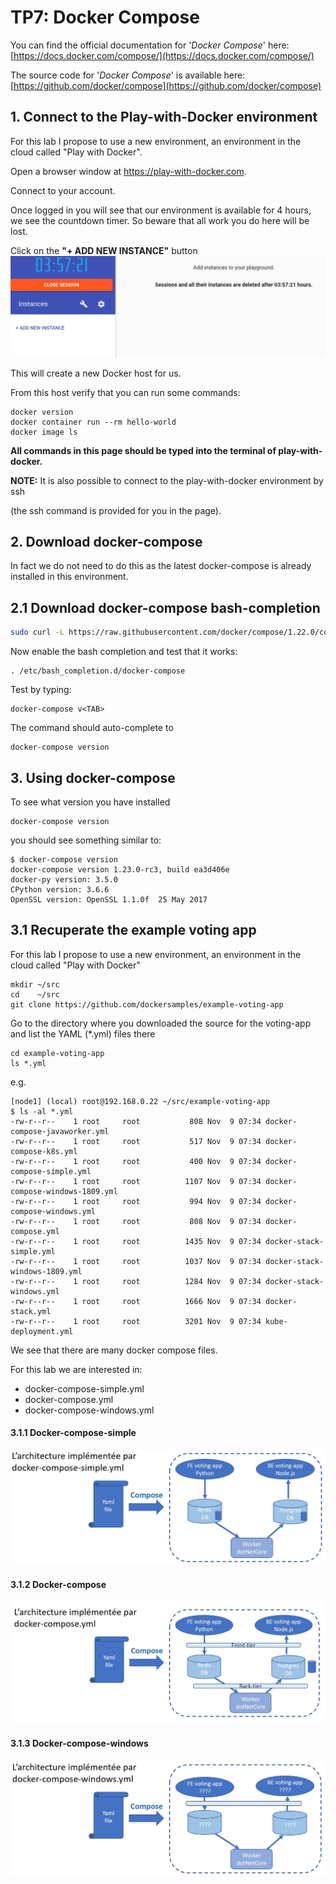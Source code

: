 # TP7: Docker Compose

You can find the official documentation for '*Docker Compose*' here: [https://docs.docker.com/compose/](https://docs.docker.com/compose/)

The source code for '*Docker Compose*' is available here: [https://github.com/docker/compose](https://github.com/docker/compose)

## 1. Connect to the Play-with-Docker environment

For this lab I propose to use a new environment, an environment in the cloud called "Play with Docker".

Open a browser window at https://play-with-docker.com.

Connect to your account.

Once logged in you will see that our environment is available for 4 hours, we see the countdown timer.
So beware that all work you do here will be lost.

Click on the **"+ ADD NEW INSTANCE"** button
![](images/playwd1.JPG)

This will create a new Docker host for us.

From this host verify that you can run some commands:
```
docker version
docker container run --rm hello-world
docker image ls
```

**All commands in this page should be typed into the terminal of play-with-docker.**

**NOTE:** It is also possible to connect to the play-with-docker environment by ssh

(the ssh command is provided for you in the page).

## 2. Download docker-compose

In fact we do not need to do this as the latest docker-compose is already installed in this environment.

## 2.1 Download docker-compose bash-completion

```bash
sudo curl -L https://raw.githubusercontent.com/docker/compose/1.22.0/contrib/completion/bash/docker-compose -o /etc/bash_completion.d/docker-compose
```

Now enable the bash completion and test that it works:
```
. /etc/bash_completion.d/docker-compose
```

Test by typing:
```
docker-compose v<TAB>
```

The command should auto-complete to
```
docker-compose version
```

## 3. Using docker-compose

To see what version you have installed
```
docker-compose version
```

you should see something similar to:
```
$ docker-compose version
docker-compose version 1.23.0-rc3, build ea3d406e
docker-py version: 3.5.0
CPython version: 3.6.6
OpenSSL version: OpenSSL 1.1.0f  25 May 2017
```

## 3.1 Recuperate the example voting app

For this lab I propose to use a new environment, an environment in the cloud called "Play with Docker"
```
mkdir ~/src
cd    ~/src
git clone https://github.com/dockersamples/example-voting-app
```

Go to the directory where you downloaded the source for the voting-app and list the YAML (\*.yml) files there
```
cd example-voting-app
ls *.yml
```

e.g.
```
[node1] (local) root@192.168.0.22 ~/src/example-voting-app
$ ls -al *.yml
-rw-r--r--    1 root     root           808 Nov  9 07:34 docker-compose-javaworker.yml
-rw-r--r--    1 root     root           517 Nov  9 07:34 docker-compose-k8s.yml
-rw-r--r--    1 root     root           400 Nov  9 07:34 docker-compose-simple.yml
-rw-r--r--    1 root     root          1107 Nov  9 07:34 docker-compose-windows-1809.yml
-rw-r--r--    1 root     root           994 Nov  9 07:34 docker-compose-windows.yml
-rw-r--r--    1 root     root           808 Nov  9 07:34 docker-compose.yml
-rw-r--r--    1 root     root          1435 Nov  9 07:34 docker-stack-simple.yml
-rw-r--r--    1 root     root          1037 Nov  9 07:34 docker-stack-windows-1809.yml
-rw-r--r--    1 root     root          1284 Nov  9 07:34 docker-stack-windows.yml
-rw-r--r--    1 root     root          1666 Nov  9 07:34 docker-stack.yml
-rw-r--r--    1 root     root          3201 Nov  9 07:34 kube-deployment.yml
```

We see that there are many docker compose files.

For this lab we are interested in:
- docker-compose-simple.yml
- docker-compose.yml
- docker-compose-windows.yml

#### 3.1.1 Docker-compose-simple

![](images/docker-compose-simple.JPG)


#### 3.1.2 Docker-compose

![](images/docker-compose.JPG)


#### 3.1.3 Docker-compose-windows

![](images/docker-compose-windows.JPG)





